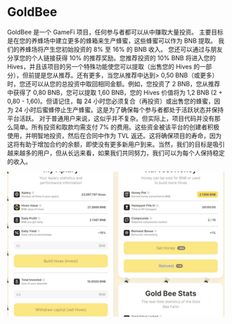 # GoldBee

GoldBee 是一个 GameFi 项目，任何参与者都可以从中赚取大量投资。
主要目标是在您的养蜂场中建立更多的蜂箱来生产蜂蜜，这些蜂蜜可以作为 BNB 提取。
我们的养蜂场将产生您初始投资的 8% 至 16% 的 BNB 收入。
您还可以通过与朋友分享您的个人链接获得 10% 的推荐奖励。您推荐投资的 10% BNB 将进入您的 Hives，并且该项目的另一个特殊功能使您可以提取（出售您的 Hives 的一部分），但前提是您从推荐。还有更多，当您从推荐中达到> 0,50 BNB（或更多）时，您还可以从您的总投资中取回相同金额。例如，您投资了 2 BNB，您从推荐中获得了 0,80 BNB，您可以提取 1,60 BNB，您的 Hives 价值将为 1,2 BNB (2 + 0,80 - 1,60)。但请记住，每 24 小时您必须复合（再投资）或出售您的蜂蜜，因为 24 小时后蜜蜂停止生产蜂蜜。这是为了确保每个参与者都处于活跃状态并保持平台活跃。
对于普通用户来说，这似乎并不复杂。但实际上，项目代码并没有那么简单。所有投资和取款均需支付 7% 的费用。这些资金被该平台的创建者积极使用，并明智地投资，然后在合同中作为 TVL 返还。这将确保项目的寿命，因为这将有助于增加合约的余额，即使没有更多新用户到来。当然，我们的目标是吸引越来越多的用户，但从长远来看，如果我们共同努力，我们可以为每个人保持稳定的收入。

![goldbee-dapp-high-risk-bsc-image1_e0701b340b40586365b281b4e382f3d0](goldbee-dapp-high-risk-bsc-image1_e0701b340b40586365b281b4e382f3d0.png)
